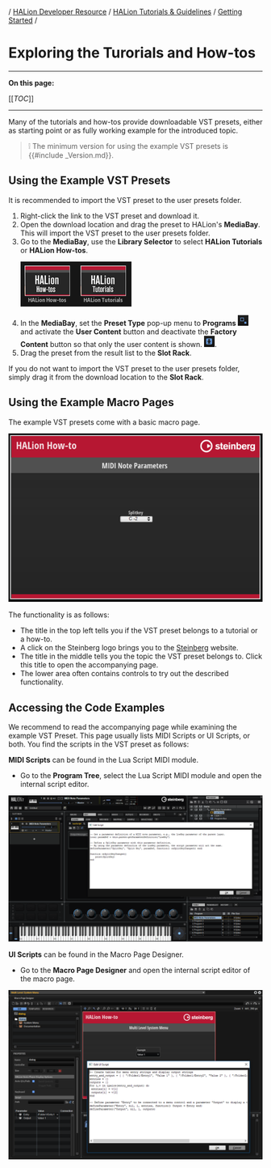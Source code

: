 / [HALion Developer Resource](../../HALion-Developer-Resource.md) / [HALion Tutorials & Guidelines](./HALion-Tutorials-Guidelines.md) / [Getting Started](./Getting-Started.md) /

# Exploring the Turorials and How-tos

---

**On this page:**

[[_TOC_]]

---

Many of the tutorials and how-tos provide downloadable VST presets, either as starting point or as fully working example for the introduced topic.

>&#10069; The minimum version for using the example VST presets is {{#include _Version.md}}.

## Using the Example VST Presets

It is recommended to import the VST preset to the user presets folder.

1. Right-click the link to the VST preset and download it.
1. Open the download location and drag the preset to HALion's **MediaBay**. This will import the VST preset to the user presets folder.
1. Go to the **MediaBay**, use the **Library Selector** to select **HALion Tutorials** or **HALion How-tos**.<p>![Select Content Set](../images/Select-Content-Set.png)</p>
1. In the **MediaBay**, set the **Preset Type** pop-up menu to **Programs** ![Program Filter](../images/Program-Filter.png)  and activate the **User Content** button and deactivate the **Factory Content** button so that only the user content is shown. ![User Content](../images/User-Content.png).
1. Drag the preset from the result list to the **Slot Rack**.

If you do not want to import the VST preset to the user presets folder, simply drag it from the download location to the **Slot Rack**.

## Using the Example Macro Pages

The example VST presets come with a basic macro page.

![How-tos Macro Page](../images/How-tos-Macro-Page.png)

The functionality is as follows:

* The title in the top left tells you if the VST preset belongs to a tutorial or a how-to.
* A click on the Steinberg logo brings you to the [Steinberg](https://www.steinberg.net/) website.
* The title in the middle tells you the topic the VST preset belongs to. Click this title to open the accompanying page.
* The lower area often contains controls to try out the described functionality.

## Accessing the Code Examples
We recommend to read the accompanying page while examining the example VST Preset. This page usually lists MIDI Scripts or UI Scripts, or both. You find the scripts in the VST preset as follows:

**MIDI Scripts** can be found in the Lua Script MIDI module.

* Go to the **Program Tree**, select the Lua Script MIDI module and open the internal script editor.

![MIDI Script in Lua Script MIDI Module](../images/MIDI-Script-in-Lua-Script-MIDI-Module.png)

**UI Scripts** can be found in the Macro Page Designer.

* Go to the **Macro Page Designer** and open the internal script editor of the macro page.

![UI Script in Macro Page Designer.png](../images/UI-Script-in-Macro-Page-Designer.png)
